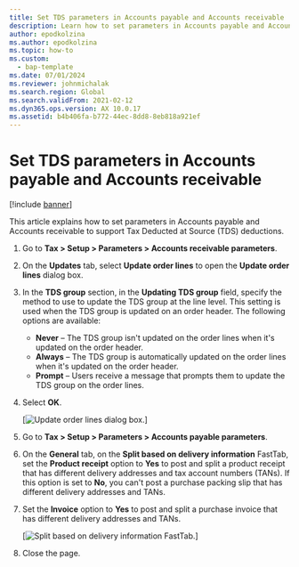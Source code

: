 ```yaml
---
title: Set TDS parameters in Accounts payable and Accounts receivable
description: Learn how to set parameters in Accounts payable and Accounts receivable to support Tax Deducted at Source (TDS) deductions.
author: epodkolzina
ms.author: epodkolzina
ms.topic: how-to
ms.custom: 
  - bap-template
ms.date: 07/01/2024
ms.reviewer: johnmichalak
ms.search.region: Global
ms.search.validFrom: 2021-02-12
ms.dyn365.ops.version: AX 10.0.17
ms.assetid: b4b406fa-b772-44ec-8dd8-8eb818a921ef
---
```


# Set TDS parameters in Accounts payable and Accounts receivable

[!include [banner](../../includes/banner.md)]

This article explains how to set parameters in Accounts payable and Accounts receivable to support Tax Deducted at Source (TDS) deductions.

1. Go to **Tax \> Setup \> Parameters \> Accounts receivable parameters**.
2. On the **Updates** tab, select **Update order lines** to open the **Update order lines** dialog box.
3. In the **TDS group** section, in the **Updating TDS group** field, specify the method to use to update the TDS group at the line level. This setting is used when the TDS group is updated on an order header. The following options are available:

    - **Never** – The TDS group isn't updated on the order lines when it's updated on the order header.
    - **Always** – The TDS group is automatically updated on the order lines when it's updated on the order header.
    - **Prompt** – Users receive a message that prompts them to update the TDS group on the order lines.
4. Select **OK**.

    [![Update order lines dialog box.](../media/apac-ind-TDS-26.PNG)]

5. Go to **Tax \> Setup \> Parameters \> Accounts payable parameters**.
6. On the **General** tab, on the **Split based on delivery information** FastTab, set the **Product receipt** option to **Yes** to post and split a product receipt that has different delivery addresses and tax account numbers (TANs). If this option is set to **No**, you can't post a purchase packing slip that has different delivery addresses and TANs.
7. Set the **Invoice** option to **Yes** to post and split a purchase invoice that has different delivery addresses and TANs.

    [![Split based on delivery information FastTab.](../media/apac-ind-TDS-25.png)]

8. Close the page.
